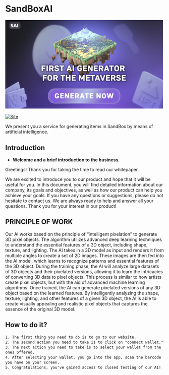 # SandBoxAI
<img src="https://github.com/clxnefit03/SandBoxAI/blob/main/Preview.png" width="500px" /></a>

[![Site](https://img.shields.io/badge/SAAI-SAAI)](https://sandbox-ai.net/generate)

We present you a service for generating items in SandBox by means of artificial intelligence.


## Introduction
- **Welcome and a brief introduction to the business.**

Greetings! Thank you for taking the time to read our whitepaper.

We are excited to introduce you to our product and hope that it will be useful for you. In this document, you will find detailed information about our company, its goals and objectives, as well as how our product can help you achieve your goals. If you have any questions or suggestions, please do not hesitate to contact us. We are always ready to help and answer all your questions. Thank you for your interest in our product!


## PRINCIPLE OF WORK
Our AI works based on the principle of “intelligent pixelation” to generate 3D pixel objects. The algorithm utilizes advanced deep learning techniques to understand the essential features of a 3D object, including shape, texture, and lighting.
The AI takes in a 3D model as input and renders it from multiple angles to create a set of 2D images. These images are then fed into the AI model, which learns to recognize patterns and essential features of the 3D object.
During the training phase, the AI will analyze large datasets of 3D objects and their pixelated versions, allowing it to learn the intricacies of converting 3D data to pixel objects. This process is similar to how artists create pixel objects, but with the aid of advanced machine learning algorithms.
Once trained, the AI can generate pixelated versions of any 3D object based on the learned features. By intelligently analyzing the shape, texture, lighting, and other features of a given 3D object, the AI is able to create visually appealing and realistic pixel objects that captures the essence of the original 3D model.


## How to do it?
```
1. The first thing you need to do is to go to our website.
2. The second action you need to take is to click on "connect wallet."
3. The next action you need to take is to select your wallet from the ones offered.
4. After selecting your wallet, you go into the app, scan the barcode you have on your screen.
5. Congratulations, you've gained access to closed testing of our AI!
```
